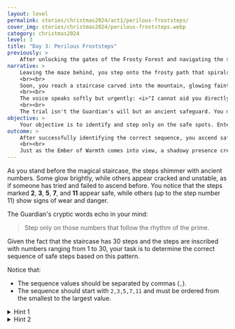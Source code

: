 ```yaml
---
layout: level
permalink: stories/christmas2024/act1/perilous-froststeps/
cover_img: stories/christmas2024/perilous-froststeps.webp
category: christmas2024
level: 3
title: "Day 3: Perilous Froststeps"
previously: >
    After unlocking the gates of the Frosty Forest and navigating the shifting corridors of the Rotating Labyrinth, you emerged onto a ledge overlooking the icy wilderness. The Ember of Warmth is still beyond reach, but the path forward leads you higher up the Frostspire, where the last challenge awaits.
narrative: >
    Leaving the maze behind, you step onto the frosty path that spirals up the side of the Frostspire. The ascent is steep and cold, but you press on, knowing the Ember of Warmth awaits. As you climb higher, the wind howls louder, and the thin air bites at your skin.
    <br><br>
    Soon, you reach a staircase carved into the mountain, glowing faintly with ancient magic. This is the <b>Guardian’s Trial</b>, the final test before the Ember can be reached. The Guardian of the Hearth has been imprisoned by the malevolent force, bound by powerful magic. The Guardian’s voice echoes faintly, trapped and unable to help directly. However, the trial itself remains active, enforcing the ancient laws of the keep.
    <br><br>
    The voice speaks softly but urgently: <i>"I cannot aid you directly, for I am bound by the very magic that protects the Ember. The path forward requires wisdom — step only on those numbers that follow the rhythm of the prime. Tread carefully, for one wrong step will cast you into the abyss."</i>
    <br><br>
    The trial isn't the Guardian's will but an ancient safeguard. You must prove your worth by solving the riddle of the stairs to ascend.
objective: >
    Your objective is to identify and step only on the safe spots. Enter the correct sequence to safely ascend the 30 steps and continue your journey to the Ember of Warmth.
outcome: >
    After successfully identifying the correct sequence, you ascend safely to the next level of the Frostspire. The wind seems to calm as you climb higher, and the Guardian's presence fades. The path ahead leads right to the Ember of Warmth.
    <br><br>
    Just as the Ember of Warmth comes into view, a shadowy presence creeps over the icy path. The air grows colder and darker, and a sinister force begins to manifest between you and the Ember. Your heart races — this was supposed to be the final stretch, but something dangerous is blocking your way.
---
```


As you stand before the magical staircase, the steps shimmer with ancient numbers. Some glow brightly, while others appear cracked and unstable, as if someone has tried and failed to ascend before. You notice that the steps marked **2**, **3**, **5**, **7**, and **11** appear safe, while others (up to the step number 11) show signs of wear and danger.

The Guardian's cryptic words echo in your mind:

> Step only on those numbers that follow the rhythm of the prime.

Given the fact that the staircase has 30 steps and the steps are inscribed with numbers ranging from 1 to 30, your task is to determine the correct sequence of safe steps based on this pattern.

Notice that:
- The sequence values should be separated by commas (`,`).
- The sequence should start with `2,3,5,7,11` and must be ordered from the smallest to the largest value.

<details>
 <summary>Hint 1</summary> 
 You notice that numbers like 2, 3, 5, 7, and 11 seem untouched and stable. There might be something special about these numbers.
</details>

<details>
 <summary>Hint 2</summary> 
 Look for numbers that can only be divided by 1 and themselves. These numbers seem to hold the key to safe passage.
</details>